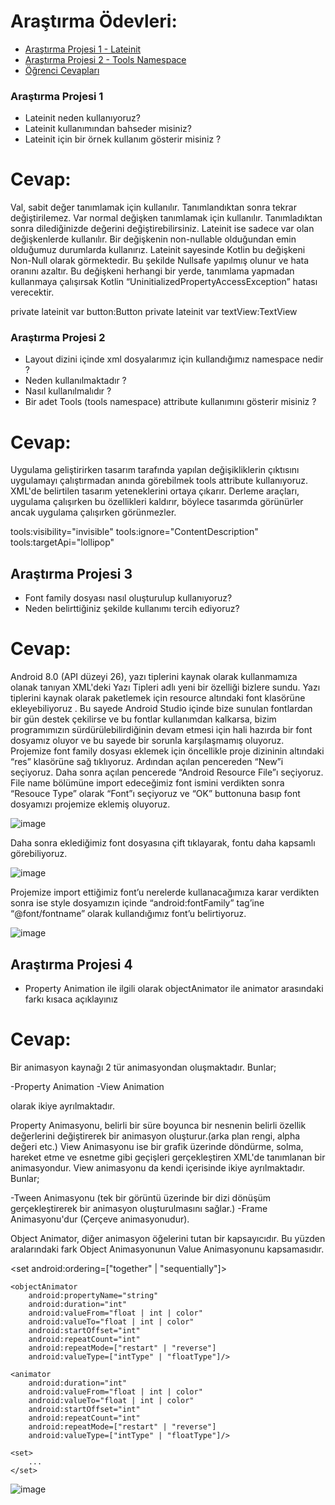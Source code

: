 
# Araştırma Ödevleri:

- [Araştırma Projesi 1 - Lateinit](#1)
- [Araştırma Projesi 2 - Tools Namespace](#2)
- [Öğrenci Cevapları](#x)


### <a name="1"></a> Araştırma Projesi 1

- Lateinit neden kullanıyoruz?
- Lateinit kullanımından bahseder misiniz?
- Lateinit için bir örnek kullanım gösterir misiniz ?


# <a name="x"></a> Cevap:
Val, sabit değer tanımlamak için kullanılır. Tanımlandıktan sonra tekrar değiştirilemez. 
Var normal değişken tanımlamak için kullanılır. Tanımladıktan sonra dilediğinizde değerini değiştirebilirsiniz. 
Lateinit ise sadece var olan değişkenlerde kullanılır. Bir değişkenin non-nullable olduğundan emin olduğumuz durumlarda kullanırız. 
Lateinit sayesinde Kotlin bu değişkeni Non-Null olarak görmektedir. Bu şekilde Nullsafe yapılmış olunur ve hata oranını azaltır. 
Bu değişkeni herhangi bir yerde, tanımlama yapmadan kullanmaya çalışırsak Kotlin “UninitializedPropertyAccessException” hatası verecektir.

private lateinit var button:Button
private lateinit var textView:TextView


### <a name="2"></a> Araştırma Projesi 2


- Layout dizini içinde xml dosyalarımız için kullandığımız namespace nedir ?
- Neden kullanılmaktadır ?
- Nasıl kullanılmalıdır ?
- Bir adet Tools (tools namespace) attribute kullanımını gösterir misiniz ? 


# <a name="x"></a> Cevap:

Uygulama geliştirirken tasarım tarafında yapılan değişikliklerin çıktısını uygulamayı çalıştırmadan anında görebilmek tools attribute kullanıyoruz. 
XML'de belirtilen tasarım yeteneklerini ortaya çıkarır. Derleme araçları, uygulama çalışırken bu özellikleri kaldırır, 
böylece tasarımda görünürler ancak uygulama çalışırken görünmezler.

tools:visibility="invisible" 
tools:ignore="ContentDescription"
tools:targetApi="lollipop"


## <a name="3"></a> Araştırma Projesi 3

- Font family dosyası nasıl oluşturulup kullanıyoruz?
- Neden belirttiğiniz şekilde kullanımı tercih ediyoruz?



# <a name="x"></a> Cevap:

Android 8.0 (API düzeyi 26), yazı tiplerini kaynak olarak kullanmamıza olanak tanıyan XML'deki Yazı Tipleri adlı yeni bir özelliği bizlere sundu. Yazı tiplerini kaynak olarak paketlemek için resource altındaki font klasörüne ekleyebiliyoruz . Bu sayede Android Studio içinde bize sunulan fontlardan bir gün destek çekilirse ve bu fontlar kullanımdan kalkarsa, bizim programımızın sürdürülebilirdiğinin devam etmesi için hali hazırda bir font dosyamız oluyor ve bu sayede bir sorunla karşılaşmamış oluyoruz.
Projemize font family dosyası eklemek için öncellikle proje dizininin altındaki “res” klasörüne sağ tıklıyoruz. Ardından açılan pencereden “New”i seçiyoruz. Daha sonra açılan pencerede “Android Resource File”ı seçiyoruz. File name bölümüne import edeceğimiz font ismini verdikten sonra “Resouce Type” olarak “Font”ı seçiyoruz ve “OK” buttonuna basıp font dosyamızı projemize eklemiş oluyoruz.

![image](https://user-images.githubusercontent.com/39194998/164943224-e4152855-81df-4b03-bc89-b8decfd5f9dc.png)

Daha sonra eklediğimiz font dosyasına çift tıklayarak, fontu daha kapsamlı görebiliyoruz. 

![image](https://user-images.githubusercontent.com/39194998/164943233-ee0d9566-23d2-4f33-af26-4c086f60bc78.png)

Projemize import ettiğimiz font’u nerelerde kullanacağımıza karar verdikten sonra ise style dosyamızın içinde “android:fontFamily” tag’ine “@font/fontname” olarak kullandığımız font’u belirtiyoruz.

![image](https://user-images.githubusercontent.com/39194998/164943245-d1eec19a-2ca4-4d0b-a3cf-4ee5ae5cd5f1.png)



## <a name="4"></a> Araştırma Projesi 4

- Property Animation ile ilgili olarak objectAnimator ile animator arasındaki farkı kısaca açıklayınız


# <a name="x"></a> Cevap: 

Bir animasyon kaynağı 2 tür animasyondan oluşmaktadır. Bunlar;

-Property Animation
-View Animation
 
 olarak ikiye ayrılmaktadır. 
 
 Property Animasyonu, belirli bir süre boyunca bir nesnenin belirli özellik değerlerini değiştirerek bir animasyon oluşturur.(arka plan rengi, alpha değeri etc.)
 View Animasyonu ise bir grafik üzerinde döndürme, solma, hareket etme ve esnetme gibi geçişleri gerçekleştiren XML'de tanımlanan bir animasyondur. View animasyonu da kendi içerisinde ikiye ayrılmaktadır. Bunlar;
 
  -Tween Animasyonu (tek bir görüntü üzerinde bir dizi dönüşüm gerçekleştirerek bir animasyon oluşturulmasını sağlar.)
  -Frame Animasyonu'dur (Çerçeve animasyonudur).
  
Object Animator, diğer animasyon öğelerini tutan bir kapsayıcıdır. Bu yüzden aralarındaki fark Object Animasyonunun Value Animasyonunu kapsamasıdır.

<set
  android:ordering=["together" | "sequentially"]>

    <objectAnimator
        android:propertyName="string"
        android:duration="int"
        android:valueFrom="float | int | color"
        android:valueTo="float | int | color"
        android:startOffset="int"
        android:repeatCount="int"
        android:repeatMode=["restart" | "reverse"]
        android:valueType=["intType" | "floatType"]/>

    <animator
        android:duration="int"
        android:valueFrom="float | int | color"
        android:valueTo="float | int | color"
        android:startOffset="int"
        android:repeatCount="int"
        android:repeatMode=["restart" | "reverse"]
        android:valueType=["intType" | "floatType"]/>

    <set>
        ...
    </set>
</set>


![image](https://user-images.githubusercontent.com/39194998/164945431-6ace27e0-80a4-4ae0-9f2c-41cda1609cfd.png)











